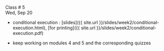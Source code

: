 
<div class="lecture2">



<div class="column_date">
<p markdown="block">

Class # 5 <br> 
Wed, Sep 20

</p>
</div>



<div class="column_materials" >
<p markdown="block">


* conditional execution : [slides]({{ site.url }}/slides/week2/conditional-execution.html),
  [for printing]({{ site.url }}/slides/week2/conditional-execution.pdf) 

</p>
</div>



<div class="column_assign">
<p markdown="block">

* keep working on modules 4 and 5 and the corresponding quizzes 

</p>
</div>

</div>
